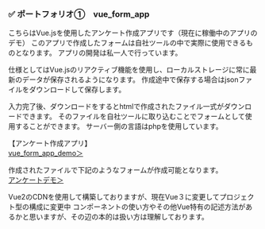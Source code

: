 ### ✅ ポートフォリオ①　vue_form_app
こちらはVue.jsを使用したアンケート作成アプリです（現在に稼働中のアプリのデモ）
このアプリで作成したフォームは自社ツールの中で実際に使用できるものとなります。
アプリの開発は私一人で行っています。

仕様としてはVue.jsのリアクティブ機能を使用し、ローカルストレージに常に最新のデータが保存されるようになります。
作成途中で保存する場合はjsonファイルをダウンロードして保存します。

入力完了後、ダウンロードをするとhtmlで作成されたファイル一式がダウンロードできます。
そのファイルを自社ツールに取り込むことでフォームとして使用することができます。
サーバー側の言語はphpを使用しています。

【アンケート作成アプリ】  
 [vue_form_app_demo＞](https://v9h1ss.net/take/stable/index.php)

作成されたファイルで下記のようなフォームが作成可能となります。  
 [アンケートデモ＞](https://help.ecai.jp/form/liff_basic1.2_r4e/)


Vue2のCDNを使用して構築しておりますが、現在Vue３に変更してプロジェクト型の構成に変更中
コンポーネントの使い方やその他Vue特有の記述方法があるかと思いますが、その辺の本的は扱い方は理解しております。
